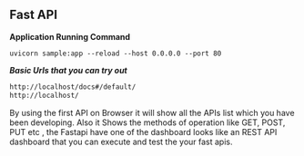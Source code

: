 ## Fast API

**Application Running Command**

`uvicorn sample:app --reload --host 0.0.0.0 --port 80`

**_Basic Urls that you can try out_**

```sh
http://localhost/docs#/default/
http://localhost/

```

By using the first API on Browser it will show all the APIs list which you have been developing. Also it Shows the methods of operation like GET, POST, PUT etc , the Fastapi have one of the dashboard looks like an REST API dashboard that you can execute and test the your fast apis.
